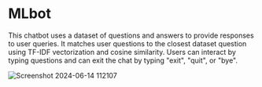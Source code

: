 # MLbot
This chatbot uses a dataset of questions and answers to provide responses to user queries. It matches user questions to the closest dataset question using TF-IDF vectorization and cosine similarity. Users can interact by typing questions and can exit the chat by typing "exit", "quit", or "bye".


![Screenshot 2024-06-14 112107](https://github.com/anjusreethota/MLbot/assets/103201221/8d8f1df1-3d91-4341-be9c-b00957d8ad78)

